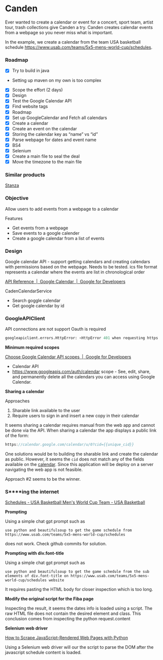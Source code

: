 # Canden

Ever wanted to create a calendar or event for a concert, sport team, artist tour, trash collections give Canden a try. Canden creates calendar events from a webpage so you never miss what is important.

In the example, we create a calendar from the team USA basketball schedule <https://www.usab.com/teams/5x5-mens-world-cup/schedules>.

### Roadmap

- [x]  Try to build in java
  - Setting up maven on my own is too complex
- [x]  Scope the effort (2 days)
  - [x]  Design
  - [x]  Test the Google Calendar API
  - [x]  Find website tags
  - [x]  Roadmap
- [x]  Set up GoogleCalendar and Fetch all calendars
  - [x]  Create a calendar
  - [x]  Create an event on the calendar
  - [x]  Storing the calendar key as “name” vs “id”
- [x]  Parse webpage for dates and event name
  - [x]  BS4
  - [x]  Selenium
- [x]  Create a main file to seal the deal
  - [x]  Move the timezone to the main file

### Similar products

[Stanza](https://www.stanza.co/?&search=nba-warriors&goT=feature)

### Objective

Allow users to add events from a webpage to a calendar

Features

- Get events from a webpage
- Save events to a google calender
- Create a google calendar from a list of events

### Design

Google calendar API - support getting calendars and creating calendars with permissions based on the webpage. Needs to be tested. ics file format represents a calendar where the events are list in chronological order

[API Reference  |  Google Calendar  |  Google for Developers](https://developers.google.com/calendar/api/v3/reference)

[](https://github.com/googleapis/google-api-python-client/blob/main/docs/start.md)

CadenCalendarService

- Search goggle calendar
- Get google calendar by id

### GoogleAPIClient

API connections are not support Oauth is required

```python
googleapiclient.errors.HttpError: <HttpError 401 when requesting https://www.googleapis.com/calendar/v3/users/me/calendarList?key=AIzaSyCAHNx-w6U3OEV3ypTpAeM8TCZgnPpIeGE&alt=json returned "API keys are not supported by this API. Expected OAuth2 access token or other authentication credentials that assert a principal. See https://cloud.google.com/docs/authentication". Details: "[{'message': 'Login Required.', 'domain': 'global', 'reason': 'required', 'location': 'Authorization', 'locationType': 'header'}]"
```

[](https://console.cloud.google.com/apis/credentials?project=canden)

**Minimum required scopes**

[Choose Google Calendar API scopes  |  Google for Developers](https://developers.google.com/calendar/api/auth)

- Calendar API
- <https://www.googleapis.com/auth/calendar> scope - See, edit, share, and permanently delete all the calendars you can access using Google Calendar.

************************************Sharing a calendar************************************

Approaches

1. Sharable link available to the user
2. Require users to sign in and insert a new copy in their calendar

It seems sharing a calendar requires manual from the web app and cannot be done via the API. When sharing a calendar the app displays a public link of the form:

```jsx
https://calendar.google.com/calendar/u/0?cid={{unique_cid}}
```

One solutions would be to building the sharable link and create the calendar as public. However, it seems the `cid` does not match any of the fields available on the [calendar](https://developers.google.com/calendar/api/v3/reference/calendars). Since this application will be deploy on a server navigating the web app is not feasible.

Approach #2 seems to be the winner.

### S****ing the internet

[Schedules -  USA Basketball Men's World Cup Team - USA Basketball](https://www.usab.com/teams/5x5-mens-world-cup/schedules)

******************Prompting******************

Using a simple chat gpt prompt such as

`use python and beautifulsoup to get the game schedule from https://www.usab.com/teams/5x5-mens-world-cup/schedules`

does not work. Check github commits for solution.

********************************Prompting with div.font-title********************************

Using a simple chat gpt prompt such as

`use python and beautifulsoup to get the game schedule from the sub elements of div.font-title on https://www.usab.com/teams/5x5-mens-world-cup/schedules website`

It requires pasting the HTML body for closer inspection which is too long.

****************************************************************************************Modify the original script for the Fiba page****************************************************************************************

Inspecting the result, it seems the dates info is loaded using a script. The raw HTML file does not contain the desired element and class. This conclusion comes from inspecting the python request.content

**Selenium web driver**

[How to Scrape JavaScript-Rendered Web Pages with Python](https://www.zenrows.com/blog/scraping-javascript-rendered-web-pages#requirements)

Using a Selenium web driver will our the script to parse the DOM after the javascript schedule content is loaded.

